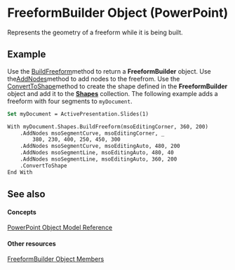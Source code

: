 
# FreeformBuilder Object (PowerPoint)

Represents the geometry of a freeform while it is being built.


## Example

Use the [BuildFreeform](330ea348-9f8c-c418-d67f-e4fd6c105c59.md)method to return a  **FreeformBuilder** object. Use the[AddNodes](4022d4cd-796b-8917-7265-d97bff5282ef.md)method to add nodes to the freefrom. Use the [ConvertToShape](bc3d209e-6735-3011-9334-46049d269355.md)method to create the shape defined in the  **FreeformBuilder** object and add it to the **[Shapes](eb208855-254e-1a0f-884b-4a5edcfd584d.md)** collection. The following example adds a freeform with four segments to `myDocument`.


```vb
Set myDocument = ActivePresentation.Slides(1)

With myDocument.Shapes.BuildFreeform(msoEditingCorner, 360, 200)
    .AddNodes msoSegmentCurve, msoEditingCorner, _
        380, 230, 400, 250, 450, 300
    .AddNodes msoSegmentCurve, msoEditingAuto, 480, 200
    .AddNodes msoSegmentLine, msoEditingAuto, 480, 40
    .AddNodes msoSegmentLine, msoEditingAuto, 360, 200
    .ConvertToShape
End With
```


## See also


#### Concepts


[PowerPoint Object Model Reference](00acd64a-5896-0459-39af-98df2849849e.md)
#### Other resources


[FreeformBuilder Object Members](2673b640-8aec-1af4-55fd-38d0ad4c9381.md)
